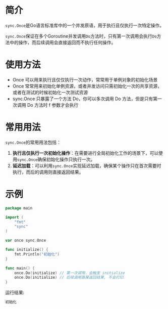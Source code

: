 # 简介

`sync.Once`是Go语言标准库中的一个并发原语，用于执行且仅执行一次特定操作。

`sync.Once`保证在多个Goroutine并发调用`Do`方法时，只有第一次调用会执行`Do`方法中的操作，而后续调用会直接返回而不执行任何操作。



# 使用方法

- Once 可以用来执行且仅仅执行一次动作，常常用于单例对象的初始化场景
- Once 常常用来初始化单例资源，或者并发访问只需初始化一次的共享资源，或者在测试的时候初始化一次测试资源
- sync.Once 只暴露了一个方法 Do，你可以多次调用 Do 方法，但是只有第一次调用 Do 方法时 f 参数才会执行



# 常用用法

`sync.Once`的常用用法包括：

1. **执行且仅执行一次初始化操作**：在需要进行全局初始化工作的场景下，可以使用`sync.Once`确保初始化操作只执行一次。
2. **延迟加载**：可以利用`sync.Once`实现延迟加载，确保某个操作只在首次需要时执行，而后的调用则直接返回结果。



# 示例

```go
package main

import (
	"fmt"
	"sync"
)

var once sync.Once

func initialize() {
	fmt.Println("初始化")
}

func main() {
	once.Do(initialize) // 第一次调用，会触发 initialize
	once.Do(initialize) // 后续调用直接返回结果, 不会打印
}
```

运行结果:

```go
初始化
```

